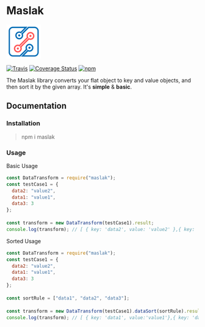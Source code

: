 # Maslak

![alt text](https://github.com/gen-tech/maslak/blob/master/logo.png "Maslak-Logo")

[![Travis](https://travis-ci.org/goktuggoktas/maslak.svg?branch=master)](https://travis-ci.org/goktuggoktas/maslak)
[![Coverage Status](https://coveralls.io/repos/github/goktuggoktas/maslak/badge.svg?branch=master)](https://coveralls.io/github/goktuggoktas/maslak?branch=master)
[![npm](https://img.shields.io/npm/dw/maslak.svg)](https://www.npmjs.com/package/maslak)

The Maslak library converts your flat object to key and value objects, and then sort it by the given array.
It's **simple** & **basic**.

## Documentation

### Installation

> npm i maslak

### Usage

Basic Usage

```javascript
const DataTransform = require("maslak");
const testCase1 = {
  data2: "value2",
  data1: "value1",
  data3: 3
};

const transform = new DataTransform(testCase1).result;
console.log(transform); // [ { key: 'data2', value: 'value2' },{ key: 'data1', value:'value1'},{ key: 'data3', value: 3 } ] //
```

Sorted Usage

```javascript
const DataTransform = require("maslak");
const testCase1 = {
  data2: "value2",
  data1: "value1",
  data3: 3
};

const sortRule = ["data1", "data2", "data3"];

const transform = new DataTransform(testCase1).dataSort(sortRule).result;
console.log(transform); // [ { key: 'data1', value:'value1'},{ key: 'data2', value: 'value2' },{ key: 'data3', value: 3 } ] //
```

